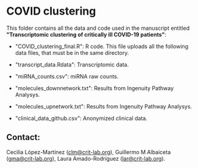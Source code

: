 # COVID clustering
This folder contains all the data and code used in the manuscript entitled __"Transcriptomic clustering of critically ill COVID-19 patients"__:

- "COVID_clustering_final.R": R code. This file uploads all the following data files, that must be in the same directory.

- "transcript_data.Rdata": Transcriptomic data.

- "miRNA_counts.csv": miRNA raw counts.

- "molecules_downnetwork.txt": Results from Ingenuity Pathway Analysys.

- "molecules_upnetwork.txt": Results from Ingenuity Pathway Analysys.

- "clinical_data_github.csv": Anonymized clinical data.

## Contact: 

Cecilia López-Martínez (clm@crit-lab.org), Guillermo M Albaiceta (gma@crit-lab.org), Laura Amado-Rodríguez (lar@crit-lab.org).
